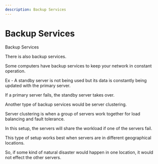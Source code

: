 ```yaml
---
description: Backup Services
---
```


# Backup Services

Backup Services

There is also backup services.

Some computers have backup services to keep your network in constant operation.

Ex - A standby server is not being used but its data is constantly being updated with the primary server.

If a primary server fails, the standby server takes over.

Another type of backup services would be server clustering.

Server clustering is when a group of servers work together for load balancing and fault tolerance.

In this setup, the servers will share the workload if one of the servers fail.

This type of setup works best when servers are in different geographical locations.

So, if some kind of natural disaster would happen in one location, it would not effect the other servers.

